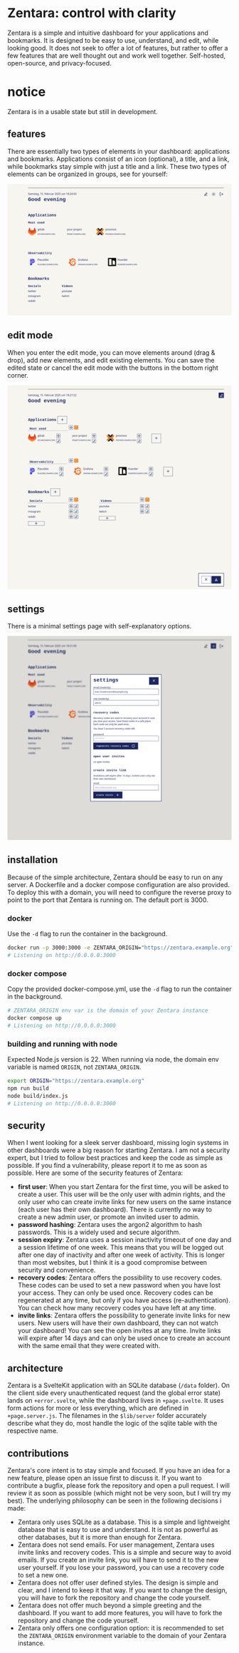 # Zentara: control with clarity

Zentara is a simple and intuitive dashboard for your applications and bookmarks. It is designed to be easy to use, understand, and edit, while looking good.
It does not seek to offer a lot of features, but rather to offer a few features that are well thought out and work well together. Self-hosted, open-source, and privacy-focused.

# notice

Zentara is in a usable state but still in development.

## features

There are essentially two types of elements in your dashboard: applications and bookmarks.
Applications consist of an icon (optional), a title, and a link, while bookmarks stay simple with just a title and a link. These two types of elements can be organized in groups, see for yourself:

![zentara dashboard](./docs/assets/home.png)

## edit mode

When you enter the edit mode, you can move elements around (drag & drop), add new elements, and edit existing elements. You can save the edited state or cancel the edit mode with the buttons in the bottom right corner.

![zentara dashboard in edit mode](./docs/assets/home_editmode.png)

## settings

There is a minimal settings page with self-explanatory options.

![zentara settings](./docs/assets/home_settings.png)

## installation

Because of the simple architecture, Zentara should be easy to run on any server. A Dockerfile and a docker compose configuration are also provided. To deploy this with a domain, you will need to configure the reverse proxy to point to the port that Zentara is running on. The default port is 3000.

### docker

Use the `-d` flag to run the container in the background.

```bash
docker run -p 3000:3000 -e ZENTARA_ORIGIN="https://zentara.example.org" ghcr.io/moritzloewenstein/zentara/zentara:latest
# Listening on http://0.0.0.0:3000
```

### docker compose

Copy the provided docker-compose.yml, use the `-d` flag to run the container in the background.

```bash
# ZENTARA_ORIGIN env var is the domain of your Zentara instance
docker compose up
# Listening on http://0.0.0.0:3000
```

### building and running with node

Expected Node.js version is 22. When running via node, the domain env variable is named `ORIGIN`, not `ZENTARA_ORIGIN`.

```bash
export ORIGIN="https://zentara.example.org"
npm run build
node build/index.js
# Listening on http://0.0.0.0:3000
```

## security

When I went looking for a sleek server dashboard, missing login systems in other dashboards were a big reason for starting Zentara. I am not a security expert, but I tried to follow best practices and keep the code as simple as possible. If you find a vulnerability, please report it to me as soon as possible. Here are some of the security features of Zentara:

- **first user**: When you start Zentara for the first time, you will be asked to create a user. This user will be the only user with admin rights, and the only user who can create invite links for new users on the same instance (each user has their own dashboard). There is currently no way to create a new admin user, or promote an invited user to admin.
- **password hashing**: Zentara uses the argon2 algorithm to hash passwords. This is a widely used and secure algorithm.
- **session expiry**: Zentara uses a session inactivity timeout of one day and a session lifetime of one week. This means that you will be logged out after one day of inactivity and after one week of activity. This is longer than most websites, but I think it is a good compromise between security and convenience.
- **recovery codes**: Zentara offers the possibility to use recovery codes. These codes can be used to set a new password when you have lost your access. They can only be used once. Recovery codes can be regenerated at any time, but only if you have access (re-authentication). You can check how many recovery codes you have left at any time.
- **invite links**: Zentara offers the possibility to generate invite links for new users. New users will have their own dashboard, they can not watch your dashboard! You can see the open invites at any time. Invite links will expire after 14 days and can only be used once to create an account with the same email that they were created with.

## architecture

Zentara is a SvelteKit application with an SQLite database (`/data` folder). On the client side every unauthenticated request (and the global error state) lands on `+error.svelte`, while the dashboard lives in `+page.svelte`. It uses form actions for more or less everything, which are defined in `+page.server.js`. The filenames in the `$lib/server` folder accurately describe what they do, most handle the logic of the sqlite table with the respective name.

## contributions

Zentara's core intent is to stay simple and focused. If you have an idea for a new feature, please open an issue first to discuss it. If you want to contribute a bugfix, please fork the repository and open a pull request. I will review it as soon as possible (which might not be very soon, but I will try my best). The underlying philosophy can be seen in the following decisions i made:

- Zentara only uses SQLite as a database. This is a simple and lightweight database that is easy to use and understand. It is not as powerful as other databases, but it is more than enough for Zentara.
- Zentara does not send emails. For user management, Zentara uses invite links and recovery codes. This is a simple and secure way to avoid emails. If you create an invite link, you will have to send it to the new user yourself. If you lose your password, you can use a recovery code to set a new one.
- Zentara does not offer user defined styles. The design is simple and clear, and I intend to keep it that way. If you want to change the design, you will have to fork the repository and change the code yourself.
- Zentara does not offer much beyond a simple greeting and the dashboard. If you want to add more features, you will have to fork the repository and change the code yourself.
- Zentara only offers one configuration option: it is recommended to set the `ZENTARA_ORIGIN` environment variable to the domain of your Zentara instance.
